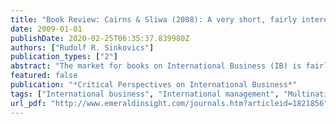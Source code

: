 ```yaml
---
title: "Book Review: Cairns & Sliwa (2008): A very short, fairly interesting and reasonably cheap book about international busines"
date: 2009-01-01
publishDate: 2020-02-25T06:35:37.839980Z
authors: ["Rudolf R. Sinkovics"]
publication_types: ["2"]
abstract: "The market for books on International Business (IB) is fairly crowded. New books or editions of existing textbooks are appearing in regular intervals, as authors and publishers aim to tap into the lucrative segment. Hence, it is only fair to ask what \"a very short, fairly interesting and reasonably cheap book” could add to existing material.  Initially I was slightly discouraged to start reviewing this book, basically a function of the book title and the positioning chosen by the publisher. As can be inferred from the title, the book contains fewer words than the average IB textbook and thus carries a lower price-tag. This selling proposition does not necessarily translate into an interesting read and - in my view - is thus a rather problematic strategy from a publisher’s perspective.  Having overcome this initial barrier, and allowing myself a more involved and deeper look into the book, I was positively enticed by the approach taken by the authors. While thoroughly rooted in IB theory and thinking it goes beyond the often flattening and standardizing writing routines of mainstream IB textbooks, that predominantly address issues of performance and success in culturally and politically heterogeneous marketplaces. The authors writing is premised upon three fundamental ideas, that open up a plethora of rich and inspirational thinking and serve as a conduit in transcending the established orthodoxy. First, rather than conveying yet another primer of ‘how to’ become a successful manager in IB, their book is written with concerned ‘stakeholders’ and ‘citizens of the world’ in mind, who are all positively or negatively affected by IB practices. Second, the authors don’t adopt the dominant paradigm of IB with emphasis on profitability, revenue generation, and market growth and expansion through internationalization and globalization. Rather, they draw upon history and theory to point at the trajectory which IB has taken and provide contrasting perspectives and critical views on implications of IB for nation states, multinational enterprises (MNEs), power distribution between actors and supranational institutions. Third, the authors move beyond the early view that IB is confined to ‘firm-level’ perspectives and discuss firm externalities such as working conditions of labour-force or toxic waste disposal and ethical dimensions. To this end, the book moves IB thinking beyond simple ‘how to’ questions and calls for reflection about issues of ‘why’ and ‘with what effect’. The book generates enthusiasm about ‘what can be done about it’ and thus manages to grasp a unique position in the market of IB textbooks. The book is organized in three parts. Part one deals with theories of international trade and international business, comprising of classical and neo-classical theories of international trade, 20th century developments in trade theories and IB practice and investment theories of international business. Part two deals with actors in international business, i.e. institutions such as IMF, World Bank, WTO, UN, ILO etc. and international business organizations, specifically MNEs, their origin and development. The third part deals with management issues in the business environment. This entails functional perspectives in delivering goods and services such as global research and development, international marketing as well as financial, accounting and governance issues and people management in the international arena. The distinguishing feature of the book are conclusion chapters. These appear throughout the book, synthesize theoretical reasoning and are deemed to poke, provoke and inspire critical reflection of the reader in his/her view of the implications and impact of IB on society at large. Overall, it is impossible to read this book and not to be stimulated about the connections of IB and the challenges which are associated with its organization and orchestration. The demonstration of how power within and of multinational firms and trans-national institutions are intertwined makes this book stand out. After reading this book I fail to see how any serious undergraduate or graduate course on IB, international strategy or multinational management could live without this book on the recommended reading list. While it is truly ‘very short’ and thus may not suffice to serve as single textbook for such courses, it sports an attractive price tag and certainly features and excellent reference list with rich material for further research. In one sense, the authors have proven the marketing team of Sage Publications wrong, it is not only ‘fairly interesting’, it is a compelling and outstanding book.   "
featured: false
publication: "*Critical Perspectives on International Business*"
tags: ["International business", "International management", "Multinational enterprises", "Supranational institutions", "Trade and investment theories"]
url_pdf: "http://www.emeraldinsight.com/journals.htm?articleid=1821856"
---
```


